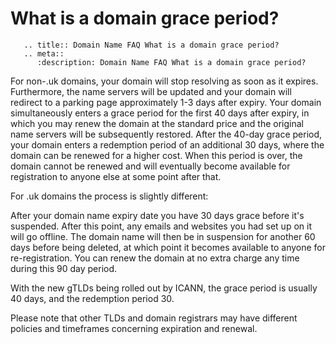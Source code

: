 # What is a domain grace period?

```eval_rst
   .. title:: Domain Name FAQ What is a domain grace period?
   .. meta::
      :description: Domain Name FAQ What is a domain grace period?
```


For non-.uk domains, your domain will stop resolving as soon as it expires. Furthermore, the name servers will be updated and your domain will redirect to a parking page approximately 1-3 days after expiry. Your domain simultaneously enters a grace period for the first 40 days after expiry, in which you may renew the domain at the standard price and the original name servers will be subsequently restored. After the 40-day grace period, your domain enters a redemption period of an additional 30 days, where the domain can be renewed for a higher cost. When this period is over, the domain cannot be renewed and will eventually become available for registration to anyone else at some point after that.



For .uk domains the process is slightly different:



After your domain name expiry date you have 30 days grace before it's suspended. After this point, any emails and websites you had set up on it will go offline. The domain name will then be in suspension for another 60 days before being deleted, at which point it becomes available to anyone for re-registration. You can renew the domain at no extra charge any time during this 90 day period.



With the new gTLDs being rolled out by ICANN, the grace period is usually 40 days, and the redemption period 30.



Please note that other TLDs and domain registrars may have different policies and timeframes concerning expiration and renewal.

